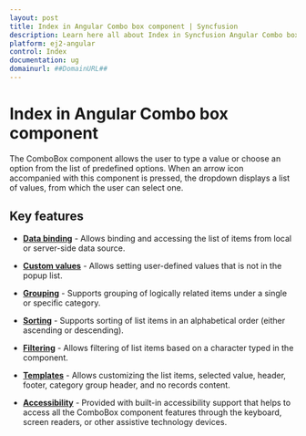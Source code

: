 ```yaml
---
layout: post
title: Index in Angular Combo box component | Syncfusion
description: Learn here all about Index in Syncfusion Angular Combo box component of Syncfusion Essential JS 2 and more.
platform: ej2-angular
control: Index 
documentation: ug
domainurl: ##DomainURL##
---
```


# Index in Angular Combo box component

The ComboBox component allows the user to type a value or choose an option from the list of predefined options.
When an arrow icon accompanied with this component is pressed, the dropdown displays a list of values, from which the user can select one.

## Key features

* [**Data binding**](./data-binding/) - Allows binding and accessing the list of items from local or server-side data source.

* [**Custom values**](./getting-started/#custom-values) - Allows setting user-defined values that is not in the popup list.

* [**Grouping**](./grouping.html) - Supports grouping of logically related items under a single or specific category.

* [**Sorting**](https://ej2.syncfusion.com/angular/documentation/api/combo-box/#sortorder) - Supports sorting of list items in an alphabetical order (either ascending or descending).

* [**Filtering**](./filtering/) - Allows filtering of list items based on a character typed in the component.

* [**Templates**](./templates/) - Allows customizing the list items, selected value, header, footer, category
group header, and no records content.

* [**Accessibility**](./accessibility/) - Provided with built-in accessibility support that helps to access all
the ComboBox component features through the keyboard, screen readers, or other assistive technology devices.